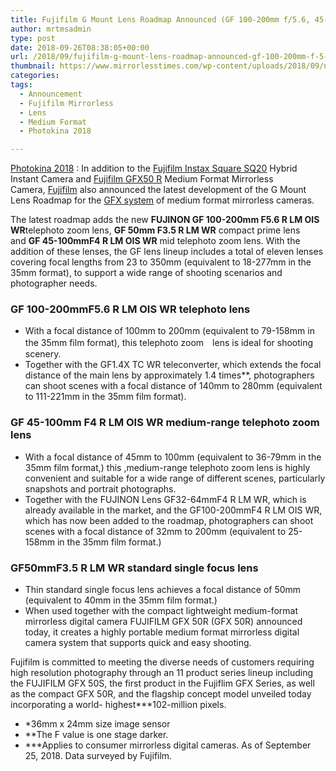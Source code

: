```yaml
---
title: Fujifilm G Mount Lens Roadmap Announced (GF 100-200mm f/5.6, 45-100mm f/4, 50mm f/3.5)
author: mrtmsadmin
type: post
date: 2018-09-26T08:38:05+00:00
url: /2018/09/fujifilm-g-mount-lens-roadmap-announced-gf-100-200mm-f-5-6-45-100mm-f-4-50mm-f-3-5/
thumbnail: https://www.mirrorlesstimes.com/wp-content/uploads/2018/09/new-fujifilm-g-mount-lens-roadmap-announced-100-200mm-f-5-6-45-100mm-f-4-50mm-f-3-5.jpeg
categories:
tags:
  - Announcement
  - Fujifilm Mirrorless
  - Lens
  - Medium Format
  - Photokina 2018

---
```

<a title="Photokina 2018" href="https://www.dailycameranews.com/tag/photokina-2018/" target="_blank" rel="follow noopener">Photokina 2018</a> : In addition to the <a href="https://www.dailycameranews.com/tag/fujifilm-instax-square-sq20/" target="_blank" rel="noopener">Fujifilm Instax Square SQ20</a> Hybrid Instant Camera and <a href="https://www.mirrorlesstimes.com/tags/fujifilm-gfx-50r/" target="_blank" rel="noopener">Fujifilm GFX50 R</a> Medium Format Mirrorless Camera, <a href="https://www.mirrorlesstimes.com/category/fujifilm/" target="_blank" rel="noopener">Fujifilm</a> also announced the latest development of the G Mount Lens Roadmap for the <a class="ext-link" title="" href="https://www.bhphotovideo.com/c/product/1283336-REG/fujifilm_gfx_50s_medium_format.html/BI/20175/KBID/14249/" target="_blank" rel="noopener external nofollow">GFX system</a> of medium format mirrorless cameras.

The latest roadmap adds the new **FUJINON GF 100-200mm F5.6 R LM OIS WR**telephoto zoom lens, **GF 50mm F3.5 R LM WR** compact prime lens and **GF 45-100mmF4 R LM OIS WR** mid telephoto zoom lens. With the addition of these lenses, the GF lens lineup includes a total of eleven lenses covering focal lengths from 23 to 350mm (equivalent to 18-277mm in the 35mm format), to support a wide range of shooting scenarios and photographer needs.<!--more-->

### GF 100-200mmF5.6 R LM OIS WR telephoto lens

  * With a focal distance of 100mm to 200mm (equivalent to 79-158mm in the 35mm film format), this telephoto zoom　lens is ideal for shooting scenery.
  * Together with the GF1.4X TC WR teleconverter, which extends the focal distance of the main lens by approximately 1.4 times**, photographers can shoot scenes with a focal distance of 140mm to 280mm (equivalent to 111-221mm in the 35mm film format).

### GF 45-100mm F4 R LM OIS WR medium-range telephoto zoom lens

  * With a focal distance of 45mm to 100mm (equivalent to 36-79mm in the 35mm film format,) this ,medium-range telephoto zoom lens is highly convenient and suitable for a wide range of different scenes, particularly snapshots and portrait photographs.
  * Together with the FUJINON Lens GF32-64mmF4 R LM WR, which is already available in the market, and the GF100-200mmF4 R LM OIS WR, which has now been added to the roadmap, photographers can shoot scenes with a focal distance of 32mm to 200mm (equivalent to 25-158mm in the 35mm film format.)

### GF50mmF3.5 R LM WR standard single focus lens

  * Thin standard single focus lens achieves a focal distance of 50mm (equivalent to 40mm in the 35mm film format.)
  * When used together with the compact lightweight medium-format mirrorless digital camera FUJIFILM GFX 50R (GFX 50R) announced today, it creates a highly portable medium format mirrorless digital camera system that supports quick and easy shooting.

Fujifilm is committed to meeting the diverse needs of customers requiring high resolution photography through an 11 product series lineup including the FUJIFILM GFX 50S, the first product in the Fujiflim GFX Series, as well as the compact GFX 50R, and the flagship concept model unveiled today incorporating a world- highest\***102-million pixels.

  * *36mm x 24mm size image sensor
  * **The F value is one stage darker.
  * \***Applies to consumer mirrorless digital cameras. As of September 25, 2018. Data surveyed by Fujifilm.
